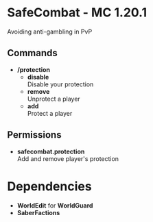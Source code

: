 # SafeCombat - MC 1.20.1

Avoiding anti-gambling in PvP

## Commands

- **/protection**
    - **disable**  
    Disable your protection
    - **remove**  
    Unprotect a player
    - **add**  
    Protect a player

## Permissions

- **safecombat.protection**  
    Add and remove player's protection

# Dependencies

- **WorldEdit** for **WorldGuard**
- **SaberFactions**